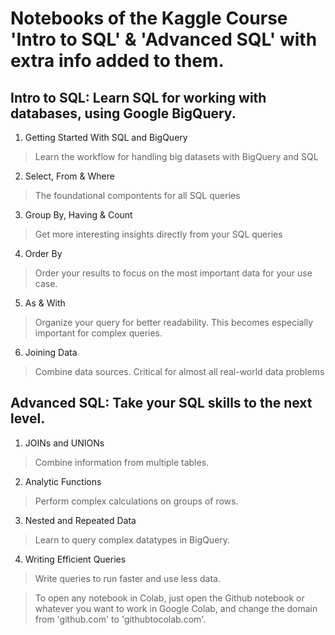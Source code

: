 
# Notebooks of the Kaggle Course '**Intro to SQL**' & '**Advanced SQL**' with extra info added to them.

## Intro to SQL: Learn SQL for working with databases, using Google BigQuery.
1. Getting Started With SQL and BigQuery
> Learn the workflow for handling big datasets with BigQuery and SQL
2. Select, From & Where
> The foundational compontents for all SQL queries
3. Group By, Having & Count
> Get more interesting insights directly from your SQL queries
4. Order By
> Order your results to focus on the most important data for your use case.
5. As & With
> Organize your query for better readability. This becomes especially important for complex queries.
6. Joining Data
> Combine data sources. Critical for almost all real-world data problems



## Advanced SQL: Take your SQL skills to the next level.


1. JOINs and UNIONs
> Combine information from multiple tables.
2. Analytic Functions
> Perform complex calculations on groups of rows.
3. Nested and Repeated Data
> Learn to query complex datatypes in BigQuery.
4. Writing Efficient Queries
> Write queries to run faster and use less data.

> To open any notebook in Colab, just open the Github notebook or whatever you want to work in Google Colab, and change the domain from 'github.com' to 'githubtocolab.com'. 
